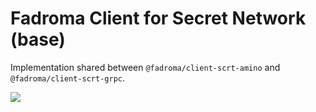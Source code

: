 # Fadroma Client for Secret Network (base)

Implementation shared between `@fadroma/client-scrt-amino` and `@fadroma/client-scrt-grpc`.

[![](https://img.shields.io/npm/v/@fadroma/client-scrt?color=%2365b34c&label=%40fadroma%2Fclient-scrt&style=for-the-badge)](https://www.npmjs.com/package/@fadroma/client-scrt)
